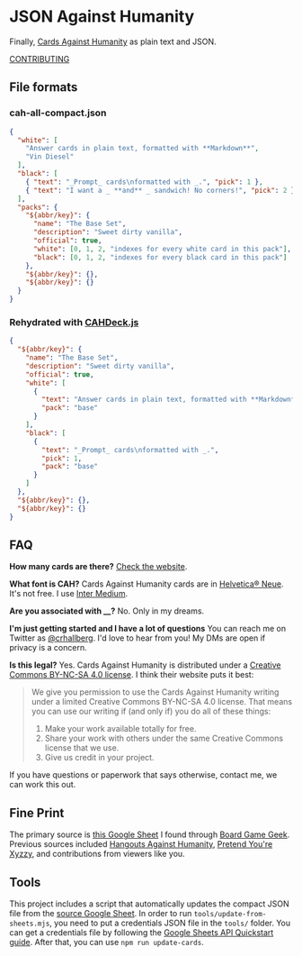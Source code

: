 # JSON Against Humanity

Finally, [Cards Against Humanity](https://cardsagainsthumanity.com/) as plain text and JSON.

[CONTRIBUTING](./CONTRIBUTING.md)

## File formats

### cah-all-compact.json

```json
{
  "white": [
    "Answer cards in plain text, formatted with **Markdown**",
    "Vin Diesel"
  ],
  "black": [
    { "text": "_Prompt_ cards\nformatted with _.", "pick": 1 },
    { "text": "I want a _ **and** _ sandwich! No corners!", "pick": 2 }
  ],
  "packs": {
    "${abbr/key}": {
      "name": "The Base Set",
      "description": "Sweet dirty vanilla",
      "official": true,
      "white": [0, 1, 2, "indexes for every white card in this pack"],
      "black": [0, 1, 2, "indexes for every black card in this pack"]
    },
    "${abbr/key}": {},
    "${abbr/key}": {}
  }
}
```

### Rehydrated with [CAHDeck.js](./web/CAHDeck.js)

```json
{
  "${abbr/key}": {
    "name": "The Base Set",
    "description": "Sweet dirty vanilla",
    "official": true,
    "white": [
      {
        "text": "Answer cards in plain text, formatted with **Markdown**",
        "pack": "base"
      }
    ],
    "black": [
      {
        "text": "_Prompt_ cards\nformatted with _.",
        "pick": 1,
        "pack": "base"
      }
    ]
  },
  "${abbr/key}": {},
  "${abbr/key}": {}
}
```

## FAQ

**How many cards are there?** [Check the website](https://crhallberg.com/cah).

**What font is CAH?** Cards Against Humanity cards are in [Helvetica® Neue](https://www.myfonts.com/fonts/linotype/neue-helvetica/). It's not free. I use [Inter Medium](https://rsms.me/inter/).

**Are you associated with **\_\_**?** No. Only in my dreams.

**I'm just getting started and I have a lot of questions** You can reach me on Twitter as [@crhallberg](https://twitter.com/crhallberg). I'd love to hear from you! My DMs are open if privacy is a concern.

**Is this legal?** Yes. Cards Against Humanity is distributed under a [Creative Commons BY-NC-SA 4.0 license](https://creativecommons.org/licenses/by-nc-sa/4.0/). I think their website puts it best:

> We give you permission to use the Cards Against Humanity writing under a limited Creative Commons BY-NC-SA 4.0 license. That means you can use our writing if (and only if) you do all of these things:
>1. Make your work available totally for free.
>2. Share your work with others under the same Creative Commons license that we use.
>3. Give us credit in your project.

If you have questions or paperwork that says otherwise, contact me, we can work this out.

## Fine Print

The primary source is [this Google Sheet](https://docs.google.com/spreadsheet/ccc?key=0Ajv9fdKngBJ_dHFvZjBzZDBjTE16T3JwNC0tRlp6Wnc) I found through [Board Game Geek](https://boardgamegeek.com/). Previous sources included [Hangouts Against Humanity](https://github.com/samurailink3/hangouts-against-humanity), [Pretend You're Xyzzy](http://pyx-3.pretendyoure.xyz/zy/viewcards.jsp), and contributions from viewers like you.

## Tools

This project includes a script that automatically updates the compact JSON file from the [source Google Sheet](https://docs.google.com/spreadsheet/ccc?key=0Ajv9fdKngBJ_dHFvZjBzZDBjTE16T3JwNC0tRlp6Wnc). In order to run `tools/update-from-sheets.mjs`, you need to put a credentials JSON file in the `tools/` folder. You can get a credentials file by following the [Google Sheets API Quickstart guide](https://developers.google.com/sheets/api/quickstart/nodejs#set_up_your_environment). After that, you can use `npm run update-cards`.
